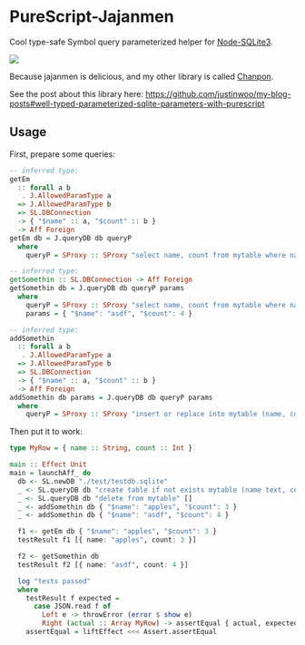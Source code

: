 # PureScript-Jajanmen

Cool type-safe Symbol query parameterized helper for [Node-SQLite3](https://github.com/justinwoo/purescript-node-sqlite3).

![](https://i.imgur.com/bYe4UrU.jpg)

Because jajanmen is delicious, and my other library is called [Chanpon](https://github.com/justinwoo/purescript-chanpon).

See the post about this library here: <https://github.com/justinwoo/my-blog-posts#well-typed-parameterized-sqlite-parameters-with-purescript>

## Usage

First, prepare some queries:

```purs
-- inferred type:
getEm
  :: forall a b
   . J.AllowedParamType a
  => J.AllowedParamType b
  => SL.DBConnection
  -> { "$name" :: a, "$count" :: b }
  -> Aff Foreign
getEm db = J.queryDB db queryP
  where
    queryP = SProxy :: SProxy "select name, count from mytable where name = $name and count = $count"

-- inferred type:
getSomethin :: SL.DBConnection -> Aff Foreign
getSomethin db = J.queryDB db queryP params
  where
    queryP = SProxy :: SProxy "select name, count from mytable where name = $name and count = $count"
    params = { "$name": "asdf", "$count": 4 }

-- inferred type:
addSomethin
  :: forall a b
   . J.AllowedParamType a
  => J.AllowedParamType b
  => SL.DBConnection
  -> { "$name" :: a, "$count" :: b }
  -> Aff Foreign
addSomethin db params = J.queryDB db queryP params
  where
    queryP = SProxy :: SProxy "insert or replace into mytable (name, count) values ($name, $count)"
```

Then put it to work:

```purs
type MyRow = { name :: String, count :: Int }

main :: Effect Unit
main = launchAff_ do
  db <- SL.newDB "./test/testdb.sqlite"
  _ <- SL.queryDB db "create table if not exists mytable (name text, count int)" []
  _ <- SL.queryDB db "delete from mytable" []
  _ <- addSomethin db { "$name": "apples", "$count": 3 }
  _ <- addSomethin db { "$name": "asdf", "$count": 4 }

  f1 <- getEm db { "$name": "apples", "$count": 3 }
  testResult f1 [{ name: "apples", count: 3 }]

  f2 <- getSomethin db
  testResult f2 [{ name: "asdf", count: 4 }]

  log "tests passed"
  where
    testResult f expected =
      case JSON.read f of
        Left e -> throwError (error $ show e)
        Right (actual :: Array MyRow) -> assertEqual { actual, expected }
    assertEqual = liftEffect <<< Assert.assertEqual
```
